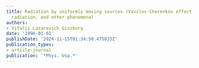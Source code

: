 ```yaml
---
title: Radiation by uniformly moving sources (Vavilov-Cherenkov effect, transition
  radiation, and other phenomena)
authors:
- Vitalii Lazarevich Ginzburg
date: '1996-01-01'
publishDate: '2024-11-15T01:34:50.475833Z'
publication_types:
- article-journal
publication: '*Phys. Usp.*'
---
```

